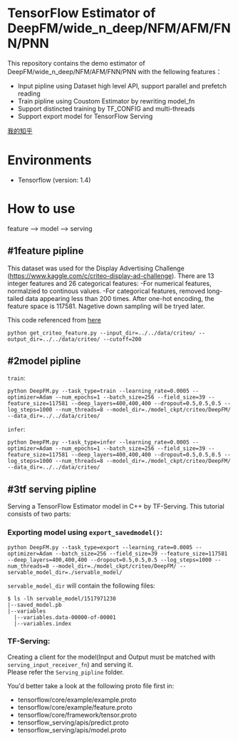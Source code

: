 # TensorFlow Estimator of DeepFM/wide_n_deep/NFM/AFM/FNN/PNN

This repository contains the demo estimator of DeepFM/wide_n_deep/NFM/AFM/FNN/PNN with the fellowing features：
* Input pipline using Dataset high level API, support parallel and prefetch reading
* Train pipline using Coustom Estimator by rewriting model_fn
* Support distincted training by TF_CONFIG and multi-threads
* Support export model for TensorFlow Serving

[我的知乎](https://zhuanlan.zhihu.com/p/33699909)


# Environments
* Tensorflow (version: 1.4)

   
# How to use
feature --> model --> serving   

## #1feature pipline
This dataset was used for the Display Advertising Challenge (https://www.kaggle.com/c/criteo-display-ad-challenge).
There are 13 integer features and 26 categorical features:
-For numerical features, normalzied to continous values.
-For categorical features, removed long-tailed data appearing less than 200 times.
After one-hot encoding, the feature space is 117581. Nagetive down sampling will be tryed later.

This code referenced from [here](https://github.com/PaddlePaddle/models/blob/develop/deep_fm/preprocess.py)

    python get_criteo_feature.py --input_dir=../../data/criteo/ --output_dir=../../data/criteo/ --cutoff=200



## #2model pipline
``train``:

    python DeepFM.py --task_type=train --learning_rate=0.0005 --optimizer=Adam --num_epochs=1 --batch_size=256 --field_size=39 --feature_size=117581 --deep_layers=400,400,400 --dropout=0.5,0.5,0.5 --log_steps=1000 --num_threads=8 --model_dir=./model_ckpt/criteo/DeepFM/ --data_dir=../../data/criteo/

``infer``:

    python DeepFM.py --task_type=infer --learning_rate=0.0005 --optimizer=Adam --num_epochs=1 --batch_size=256 --field_size=39 --feature_size=117581 --deep_layers=400,400,400 --dropout=0.5,0.5,0.5 --log_steps=1000 --num_threads=8 --model_dir=./model_ckpt/criteo/DeepFM/ --data_dir=../../data/criteo/



## #3tf serving pipline
Serving a TensorFlow Estimator model in C++ by TF-Serving. This tutorial consists of two parts:
### Exporting model using ``export_savedmodel()``:

    python DeepFM.py --task_type=export --learning_rate=0.0005 --optimizer=Adam --batch_size=256 --field_size=39 --feature_size=117581 --deep_layers=400,400,400 --dropout=0.5,0.5,0.5 --log_steps=1000 --num_threads=8 --model_dir=./model_ckpt/criteo/DeepFM/ --servable_model_dir=./servable_model/

``servable_model_dir`` will contain the following files:

    $ ls -lh servable_model/1517971230
    |--saved_model.pb
    |--variables
      |--variables.data-00000-of-00001
      |--variables.index


### TF-Serving:   
Creating a client for the model(Input and Output must be matched with ``serving_input_receiver_fn``) and serving it.   
Please refer the ``Serving_pipline`` folder.   

You'd better take a look at the following proto file first in:
* tensorflow/core/example/example.proto
* tensorflow/core/example/feature.proto
* tensorflow/core/framework/tensor.proto
* tensorflow_serving/apis/predict.proto
* tensorflow_serving/apis/model.proto
